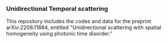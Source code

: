 ### Unidirectional Temporal scattering

This repository includes the codes and data for the preprint arXiv:2208.11884, entitled "Unidirectional scattering with spatial homogeneity using photonic time disorder."

